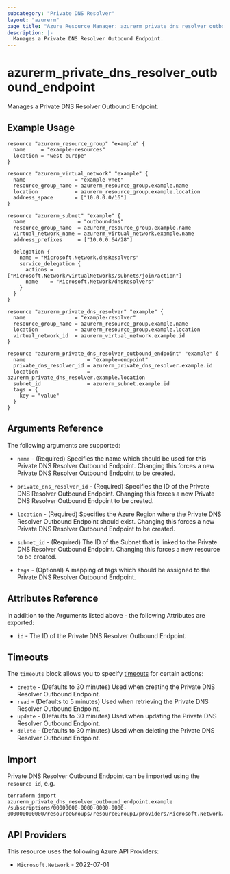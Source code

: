 ```yaml
---
subcategory: "Private DNS Resolver"
layout: "azurerm"
page_title: "Azure Resource Manager: azurerm_private_dns_resolver_outbound_endpoint"
description: |-
  Manages a Private DNS Resolver Outbound Endpoint.
---
```


# azurerm_private_dns_resolver_outbound_endpoint

Manages a Private DNS Resolver Outbound Endpoint.

## Example Usage

```hcl
resource "azurerm_resource_group" "example" {
  name     = "example-resources"
  location = "west europe"
}

resource "azurerm_virtual_network" "example" {
  name                = "example-vnet"
  resource_group_name = azurerm_resource_group.example.name
  location            = azurerm_resource_group.example.location
  address_space       = ["10.0.0.0/16"]
}

resource "azurerm_subnet" "example" {
  name                 = "outbounddns"
  resource_group_name  = azurerm_resource_group.example.name
  virtual_network_name = azurerm_virtual_network.example.name
  address_prefixes     = ["10.0.0.64/28"]

  delegation {
    name = "Microsoft.Network.dnsResolvers"
    service_delegation {
      actions = ["Microsoft.Network/virtualNetworks/subnets/join/action"]
      name    = "Microsoft.Network/dnsResolvers"
    }
  }
}

resource "azurerm_private_dns_resolver" "example" {
  name                = "example-resolver"
  resource_group_name = azurerm_resource_group.example.name
  location            = azurerm_resource_group.example.location
  virtual_network_id  = azurerm_virtual_network.example.id
}

resource "azurerm_private_dns_resolver_outbound_endpoint" "example" {
  name                    = "example-endpoint"
  private_dns_resolver_id = azurerm_private_dns_resolver.example.id
  location                = azurerm_private_dns_resolver.example.location
  subnet_id               = azurerm_subnet.example.id
  tags = {
    key = "value"
  }
}
```

## Arguments Reference

The following arguments are supported:

* `name` - (Required) Specifies the name which should be used for this Private DNS Resolver Outbound Endpoint. Changing this forces a new Private DNS Resolver Outbound Endpoint to be created.

* `private_dns_resolver_id` - (Required) Specifies the ID of the Private DNS Resolver Outbound Endpoint. Changing this forces a new Private DNS Resolver Outbound Endpoint to be created.

* `location` - (Required) Specifies the Azure Region where the Private DNS Resolver Outbound Endpoint should exist. Changing this forces a new Private DNS Resolver Outbound Endpoint to be created.

* `subnet_id` - (Required) The ID of the Subnet that is linked to the Private DNS Resolver Outbound Endpoint. Changing this forces a new resource to be created.

* `tags` - (Optional) A mapping of tags which should be assigned to the Private DNS Resolver Outbound Endpoint.

## Attributes Reference

In addition to the Arguments listed above - the following Attributes are exported:

* `id` - The ID of the Private DNS Resolver Outbound Endpoint.

## Timeouts

The `timeouts` block allows you to specify [timeouts](https://www.terraform.io/docs/configuration/resources.html#timeouts) for certain actions:

* `create` - (Defaults to 30 minutes) Used when creating the Private DNS Resolver Outbound Endpoint.
* `read` - (Defaults to 5 minutes) Used when retrieving the Private DNS Resolver Outbound Endpoint.
* `update` - (Defaults to 30 minutes) Used when updating the Private DNS Resolver Outbound Endpoint.
* `delete` - (Defaults to 30 minutes) Used when deleting the Private DNS Resolver Outbound Endpoint.

## Import

Private DNS Resolver Outbound Endpoint can be imported using the `resource id`, e.g.

```shell
terraform import azurerm_private_dns_resolver_outbound_endpoint.example /subscriptions/00000000-0000-0000-0000-000000000000/resourceGroups/resourceGroup1/providers/Microsoft.Network/dnsResolvers/dnsResolver1/outboundEndpoints/outboundEndpoint1
```

## API Providers
<!-- This section is generated, changes will be overwritten -->
This resource uses the following Azure API Providers:

* `Microsoft.Network` - 2022-07-01
